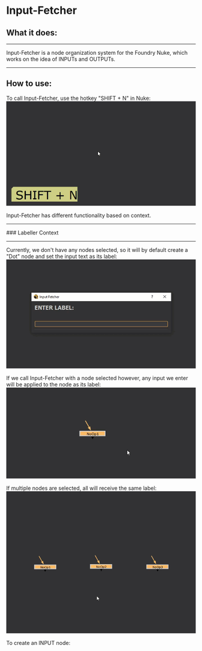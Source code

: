 # Input-Fetcher

## What it does:
<HR></HR>
Input-Fetcher is a node organization system for the Foundry Nuke, which works on the idea of INPUTs and OUTPUTs.
<br>
<HR></HR>

## How to use:
To call Input-Fetcher, use the hotkey "SHIFT + N" in Nuke:
![ Alt text](inputFetcher_00.gif)

Input-Fetcher has different functionality based on context.
<HR></HR>
### Labeller Context
<HR></HR>


Currently, we don't have any nodes selected, so it will by default create a "Dot" node and set the input text as its label:
![ Alt text](inputFetcher_01.gif)

If we call Input-Fetcher with a node selected however, any input we enter will be applied to the node as its label:
![ Alt text](inputFetcher_02.gif)

If multiple nodes are selected, all will receive the same label:
![ Alt text](inputFetcher_03.gif)


To create an INPUT node: